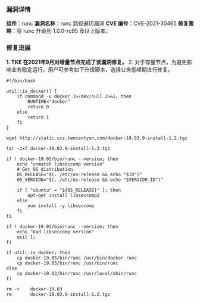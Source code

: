 



### 漏洞详情
**组件**：runc
**漏洞名称**：runc 路径遍历漏洞
**CVE 编号**：CVE-2021-30465
**修复策略**：将 runc 升级到 1.0.0-rc95 及以上版本。

 

### 修复进展
**1. TKE 在2021年9月对增量节点完成了该漏洞修复。**
2. 对于存量节点，为避免影响业务稳定运行，用户可参考如下升级脚本，选择业务低峰期进行修复。
```
#!/bin/bash

util::is_docker() {
    if command -v docker 1>/dev/null 2>&1; then
        RUNTIME="docker"
        return 0
    else
        return 1
    fi
}

wget http://static.ccs.tencentyun.com/docker-19.03.9-install-1.2.tgz

tar -zxf docker-19.03.9-install-1.2.tgz

if ! docker-19.03/bin/runc --version; then 
	echo "unmatch libseccomp version"
	# Get OS distribution
	OS_RELEASE="$(. /etc/os-release && echo "$ID")"
	OS_VERSION="$(. /etc/os-release && echo "$VERSION_ID")"

	if [ "ubuntu" = "${OS_RELEASE}" ]; then
	    apt-get install libseccomp2
	else 
		yum install -y libseccomp
	fi
fi

if ! docker-19.03/bin/runc --version; then 
	echo "bad libseccomp version"
	exit 1;
fi

if util::is_docker; then
	cp docker-19.03/bin/runc /usr/bin/docker-runc
	cp docker-19.03/bin/runc /usr/bin/runc
else
	cp docker-19.03/bin/runc /usr/local/sbin/runc
fi

rm -r    docker-19.03
rm       docker-19.03.9-install-1.2.tgz

```
